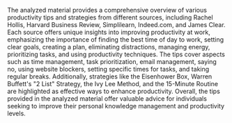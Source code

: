 The analyzed material provides a comprehensive overview of various productivity tips and strategies from different sources, including Rachel Hollis, Harvard Business Review, Simplilearn, Indeed.com, and James Clear. Each source offers unique insights into improving productivity at work, emphasizing the importance of finding the best time of day to work, setting clear goals, creating a plan, eliminating distractions, managing energy, prioritizing tasks, and using productivity techniques. The tips cover aspects such as time management, task prioritization, email management, saying no, using website blockers, setting specific times for tasks, and taking regular breaks. Additionally, strategies like the Eisenhower Box, Warren Buffett's "2 List" Strategy, the Ivy Lee Method, and the 15-Minute Routine are highlighted as effective ways to enhance productivity. Overall, the tips provided in the analyzed material offer valuable advice for individuals seeking to improve their personal knowledge management and productivity levels.